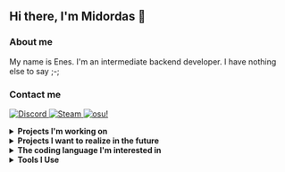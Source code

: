 
## Hi there, I'm Midordas 👋

### About me
My name is Enes.
I'm an intermediate backend developer. I have nothing else to say ;-;
### Contact me
<p align="left">
  <a href="#lock">
      <img alt="Discord" src="https://img.shields.io/badge/Discord-181c24.svg?&style=for-the-badge&logo=discord">
    </a>
    <a href="https://steamcommunity.com/profiles/76561198998108922/">
      <img alt="Steam" src="https://img.shields.io/badge/Steam-181c24.svg?&style=for-the-badge&logo=steam">
    </a>
        <a href="https://osu.ppy.sh/users/29733362">
      <img alt="osu!" src="https://img.shields.io/badge/osu!-181c24.svg?&style=for-the-badge&logo=osu">
    </a>
</p>
<details>
  <summary><b>Projects I'm working on</b></summary>
  <br/>
  <li>An innovative plugin for Spigot that adds server specific items called ModelOn (<b>Mod</b>ded Min<b>e</b>craft P<b>l</b>ugin "yes i made it up"), 86% Complete.</li>
  <li>Bot called "Guard Manager" used to protect Discord servers, Suspended.</li>
  <li>An AI algorithm equivalent to human intelligence, Idea.</li>
</details>
<details>
  <summary><b>Projects I want to realize in the future</b></summary>
  <br/>
  <li>Spigot real-time Node (JS) connection.</li>
  <li>Plugin and theme manager for Discord. (Legal)</li>
  <li>Framework for web-based desktop application.</li>
</details>

<details>
  <summary><b>The coding language I'm interested in
</b></summary>
  <br/>
      <img alt="Node JS" src="https://img.shields.io/badge/Node%20JS-181c24.svg?&style=for-the-badge&logo=node.js">
      <img alt="Lua" src="https://img.shields.io/badge/Lua%20JS-181c24.svg?&style=for-the-badge&logo=lua">
      <img alt="C#" src="https://img.shields.io/badge/C%23-181c24.svg?&style=for-the-badge&logo=csharp">
      <img alt="Java" src="https://img.shields.io/badge/Java-181c24.svg?&style=for-the-badge&logo=java">
</details>

<details>
  <summary><b>Tools I Use</b></summary>
  <br/>
      <img alt="VSC" src="https://img.shields.io/badge/Visual%20Studio%20Code-181c24.svg?&style=for-the-badge&logo=visual-studio-code">
      <img alt="Intellij" src="https://img.shields.io/badge/Intellij%20Idea-181c24.svg?&style=for-the-badge&logo=intellij-idea">
      <img alt="Aseprite" src="https://img.shields.io/badge/Aseprite-181c24.svg?&style=for-the-badge&logo=aseprite">
</details>
